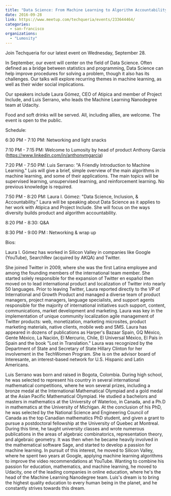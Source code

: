 ```yaml
---
title: "Data Science: From Machine Learning to Algorithm Accountability"
date: 2016-09-28
link: https://www.meetup.com/techqueria/events/233644464/
categories:
  - san-francisco
organizations:
  - "Lumosity"
---
```


Join Techqueria for our latest event on Wednesday, September 28.

In September, our event will center on the field of Data Science. Often defined as a bridge between statistics and programming, Data Science can help improve procedures for solving a problem, though it also has its challenges. Our talks will explore recurring themes in machine learning, as well as their wider social implications.

Our speakers include Laura Gómez, CEO of Atipica and member of Project Include, and Luis Serrano, who leads the Machine Learning Nanodegree team at Udacity.

Food and soft drinks will be served. All, including allies, are welcome. The event is open to the public.

Schedule:

6:30 PM - 7:10 PM: Networking and light snacks

7:10 PM - 7:15 PM: Welcome to Lumosity by head of product Anthony Garcia (https://www.linkedin.com/in/anthonymgarcia)

7:20 PM - 7:50 PM: Luis Serrano: "A Friendly Introduction to Machine Learning." Luis will give a brief, simple overview of the main algorithms in machine learning, and some of their applications. The main topics will be supervised learning, unsupervised learning, and reinforcement learning. No previous knowledge is required.

7:50 PM - 8:20 PM: Laura I. Gómez: "Data Science, Inclusion, & Accountability." Laura will be speaking about Data Science as it applies to her work with Atipica and Project Include. She will focus on the ways diversity builds product and algorithm accountability.

8:20 PM - 8:30: Q&A

8:30 PM - 9:00 PM : Networking & wrap up

Bios:

Laura I. Gómez has worked in Silicon Valley in companies like Google (YouTube), SearchRev (acquired by AKQA) and Twitter.

She joined Twitter in 2009, where she was the first Latina employee and among the founding members of the international team member. She started solely responsible for the expansion of Twitter en español then moved on to lead international product and localization of Twitter into nearly 50 languages. Prior to leaving Twitter, Laura reported directly to the VP of International and Growth Product and managed a diverse team of product managers, project managers, language specialists, and support agents responsible for the majority of international initiatives such support, content, communications, market development and marketing. Laura was key in the implementation of unique community localization agile management of Twitter products: web, monetization, marketing microsites, product marketing materials, native clients, mobile web and SMS. Laura has appeared in dozens of publications as Harper's Bazaar Spain, GQ México, Gente México, La Nación, El Mercurio, Chile, El Universal México, El País in Spain and the book "Lost in Translation." Laura was recognized by the Department of State and Secretary of State Hillary Clinton for her involvement in the TechWomen Program. She is on the advisor board of Interesante, an interest-based network for U.S. Hispanic and Latin Americans.

Luis Serrano was born and raised in Bogota, Colombia. During high school, he was selected to represent his country in several international mathematical competitions, where he won several prizes, including a bronze medal at the International Mathematical Olympiad and a gold medal at the Asian Pacific Mathematical Olympiad. He studied a bachelors and masters in mathematics at the University of Waterloo, in Canada, and a Ph.D in mathematics at the University of Michigan. At the conclusion of his PhD, he was selected by the National Science and Engineering Council of Canada as the top Canadian mathematics PhD student, and given a grant to pursue a postdoctoral fellowship at the University of Quebec at Montreal. During this time, he taught university classes and wrote numerous publications in the areas of algebraic combinatorics, representation theory, and algebraic geometry. It was then when he became heavily involved in the mathematical software Sage, and started to develop a passion for machine learning. In pursuit of this interest, he moved to Silicon Valley, where he spent two years at Google, applying machine learning algorithms to improve the video recommendations at YouTube. Wanting to combine his passion for education, mathematics, and machine learning, he moved to Udacity, one of the leading companies in online education, where he's the head of the Machine Learning Nanodegree team. Luis's dream is to bring the highest quality education to every human being in the planet, and he constantly strives towards this dream.
